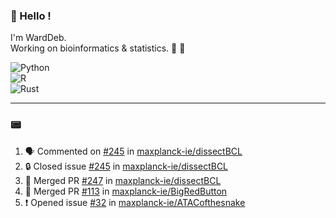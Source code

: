 ### :robot: Hello !

I'm WardDeb.  
Working on bioinformatics & statistics. 🧬 🧪  

![Python](https://img.shields.io/badge/python-3670A0?style=for-the-badge&logo=python&logoColor=ffdd54)  
![R](https://img.shields.io/badge/r-%23276DC3.svg?style=for-the-badge&logo=r&logoColor=white)  
![Rust](https://img.shields.io/badge/rust-%23000000.svg?style=for-the-badge&logo=rust&logoColor=white)  

---

### :pager:

<!--START_SECTION:activity-->
1. 🗣 Commented on [#245](https://github.com/maxplanck-ie/dissectBCL/issues/245#issuecomment-3380644168) in [maxplanck-ie/dissectBCL](https://github.com/maxplanck-ie/dissectBCL)
2. 🔒 Closed issue [#245](https://github.com/maxplanck-ie/dissectBCL/issues/245) in [maxplanck-ie/dissectBCL](https://github.com/maxplanck-ie/dissectBCL)
3. 🎉 Merged PR [#247](https://github.com/maxplanck-ie/dissectBCL/pull/247) in [maxplanck-ie/dissectBCL](https://github.com/maxplanck-ie/dissectBCL)
4. 🎉 Merged PR [#113](https://github.com/maxplanck-ie/BigRedButton/pull/113) in [maxplanck-ie/BigRedButton](https://github.com/maxplanck-ie/BigRedButton)
5. ❗ Opened issue [#32](https://github.com/maxplanck-ie/ATACofthesnake/issues/32) in [maxplanck-ie/ATACofthesnake](https://github.com/maxplanck-ie/ATACofthesnake)
<!--END_SECTION:activity-->

